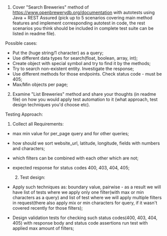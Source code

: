 1. Cover "Search Breweries" method of https://www.openbrewerydb.org/documentation
with autotests using Java + REST Assured
(pick up to 5 scenarios covering main method features and implement corresponding
autotest in code, the rest scenarios you think should be included in complete test suite can
be listed in readme file).

Possible cases: 
- Put the (huge string/1 character) as a query;
- Use different data types for search(float, boolean, array, int);
- Create object with special symbol and try to find it by the methods;
- Try to search non-existent entity. Investigate the response;
- Use different methods for those endpoints. Check status code - must be 405;
- Max/Min objects per page; 


2. Examine "List Breweries" method and share your thoughts (in readme file) on how you
   would apply test automation to it (what approach, test design techniques you'd choose
   etc).

Testing Approach:
   1. Collect all Requirements: 
- max min value for per_page query and for other queries;
- how should we sort website_url, latitude, longitude, fields with numbers and characters;
- which filters can be combined with each other which are not;
- expected response for status codes 400, 403, 404, 405;

  2. Test design: 
- Apply such techniques as: boundary value, pairwise - as a result we will have list of tests where we apply only one 
filter(with max or min characters as a query) and list of test where we will apply multiple filters in request(there also apply mix or min characters for query, 
if it wasn't covered recently for those filters);
- Design validation tests for checking such status codes(400, 403, 404, 405) with response body and status code assertions
run test with applied max amount of filters;
